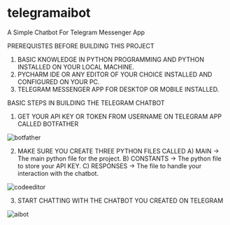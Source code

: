 # telegramaibot
A Simple Chatbot For Telegram Messenger App

PREREQUISTES BEFORE BUILDING THIS PROJECT

1. BASIC KNOWLEDGE IN PYTHON PROGRAMMING AND PYTHON INSTALLED ON YOUR LOCAL MACHINE.
2. PYCHARM IDE OR ANY EDITOR OF YOUR CHOICE INSTALLED AND CONFIGURED ON YOUR PC.
3. TELEGRAM MESSENGER APP FOR DESKTOP OR MOBILE INSTALLED.



BASIC STEPS IN BUILDING THE TELEGRAM CHATBOT
1. GET YOUR API KEY OR TOKEN FROM USERNAME ON TELEGRAM APP CALLED BOTFATHER


![botfather](https://user-images.githubusercontent.com/48213736/119491868-5a9ce180-bd56-11eb-90b0-b56457fb53ff.png)



2. MAKE SURE YOU CREATE THREE PYTHON FILES CALLED
A) MAIN -> The main python file for the project.
B) CONSTANTS -> The python file to store your API KEY.
C) RESPONSES -> The file to handle your interaction with the chatbot.

![codeeditor](https://user-images.githubusercontent.com/48213736/119495105-ef550e80-bd59-11eb-9d52-1898b328bd6c.png)



3. START CHATTING WITH THE CHATBOT YOU CREATED ON TELEGRAM


![aibot](https://user-images.githubusercontent.com/48213736/119495494-5ecafe00-bd5a-11eb-82c7-470fc6207f03.png)




 

